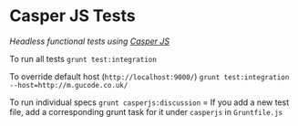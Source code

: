 # Casper JS Tests
*Headless functional tests using [Casper JS](http://casperjs.org/testing.html)*

To run all tests
``grunt test:integration``

To override default host (`http://localhost:9000/`)
``grunt test:integration --host=http://m.gucode.co.uk/``

To run individual specs
``grunt casperjs:discussion``
                                                        =
If you add a new test file, add a corresponding grunt task for it under `casperjs` in `Gruntfile.js`
